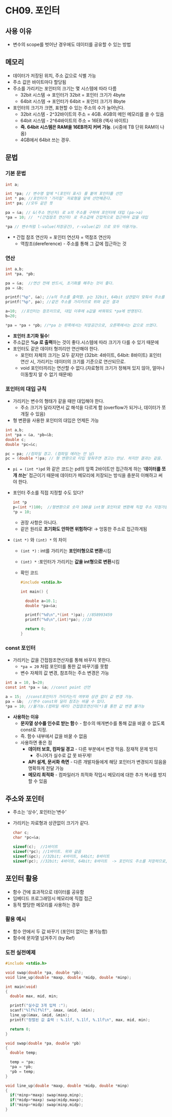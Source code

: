 # CH09. 포인터

## 사용 이유

- 변수의 scope를 벗어난 경우에도 데이터를 공유할 수 있는 방법

## 메모리

- 데이터가 저장된 위치, 주소 값으로 식별 가능
- 주소 값은 바이트마다 할당됨
- 주소를 가리키는 포인터의 크기는 몇 시스템에 따라 다름
    - 32bit 시스템 → 포인터가 32bit = 포인터 크기가 4byte
    - 64bit 시스템 → 포인터가 64bit = 포인터 크기가 8byte
- 포인터의 크기가 크면, 표현할 수 있는 주소의 수가 늘어난다.
    - 32bit 시스템 - 2^32바이트의 주소 = 4GB.  4GB의 메인 메모리를 쓸 수 있음
    - 64bit 시스템 - 2^64바이트의 주소 = 16EB (엑사 바이트)
    - **즉. 64bit 시스템은 RAM을 16EB까지 커버 가능**. (시중에 TB 단위 RAM이 나옴)
    - 4GB에서 64bit 쓰는 경우.

## 문법

### 기본 문법

```c
int a;

int *pa; // 변수명 앞에 *(포인터 표시) 를 붙여 포인터를 선언
int * pa; //포인터가 '가리킬' 자료형을 앞에 선언해준다.
int* pa; //모두 같은 뜻

pa = &a; // &(주소 연산자) 로 a의 주소를 구하여 포인터에 대입 (pa->a)
*pa = 10; //  *(간접참조 연산자) 로 주소값에 간접적으로 접근하여 값을 대입

*pa // 변수처럼 l-value(저장공간), r-value(값) 으로 모두 이용가능.
```

- **`*`**   간접 참조 연산자 = 포인터 연산자 = 역참조 연산자
    - 역참조(dereference) - 주소를 통해 그 값에 접근하는 것

### 연산

```c
int a,b;
int *pa, *pb; 

pa = &a;  //연산 전에 반드시, 초기화를 해주는 것이 좋다.
pa = &b;

printf("%p", &a); //a의 주소를 출력함. p는 32bit, 64bit 상관없이 맞춰서 주소를 출력.
printf("%p", pa); //같은 주소를 가리키므로 위와 같은 결과

a=10;  //포인터는 참조이므로, 대입 이후에 a값을 바꿔줘도 *pa에 반영된다.
b=20;

*pa = *pa + *pb; //*pa 는 왼쪽에서는 저장공간으로, 오른쪽에서는 값으로 쓰였다.
```

- **포인터 초기화 필수**!
- 주소값은 **%p 로 출력**하는 것이 좋다.시스템에 따라 크기가 다를 수 있기 때문에
- 포인터도 같은 데이터 형끼리만 연산해야 한다.
    - 포인터 자체의 크기는 모두 같지만 (32bit: 4바이트, 64bit: 8바이트) 포인터 연산 시, 가리키는 데이터의 크기를 기준으로 연산되므로.
    - void 포인터끼리는 연산할 수 없다.(자료형의 크기가 정해져 있지 않아, 얼마나 이동할지 알 수 없기 때문에)

### 포인터의 대입 규칙

- 가리키는 변수의 형태가 같을 때만 대입해야 한다.
    - 주소 크기가 달라지면서 값 해석을 다르게 함 (overflow가 되거나, 데이터가 쪼개질 수 있음)
- 형 변환을 사용한 포인터의 대입은 언제든 가능

```c
int a,b;
int *pa = &a, *pb=&b;
double c;
double *pc=&c;

pc = pa; //컴파일 경고. (컴파일 에러는 안 남)
pc = (double *)pa; // 형 변환으로 타입 맞춰주면 경고는 안남. 하지만 결과는 같음.
```

- `pi = (int *)pd` 와 같은 코드는 pd의 앞쪽 2바이트만 접근하게 하는 ‘**데이터를 쪼개 쓰는**’ 접근이기 때문에 데이터가 메모리에 저장되는 방식을 충분히 이해하고 써야 한다.
- 포인터 주소를 직접 지정할 수도 있다?
    
    ```c
    int *p
    p=(int *)100;  //형변환으로 숫자 100을 int형 포인터로 변환해 직접 주소 지정가능
    *p = 10;
    ```
    
    - 권장 사항은 아니다.
    - 같은 원리로 **초기화도 안하면 위험하다**! → 엉뚱한 주소로 접근하게됨
- `(int *)` 와  `(int) *` 의 차이
    - `(int *)` : int를 가리키는 **포인터형으로 변환**시킴
    - `(int) *` :포인터가 가리키는 **값을 int형으로 변환**시킴
    - 확인 코드
        
        ```c
        #include <stdio.h>
        
        int main() {
        
          double a=10.1;
          double *pa=&a;
        
          printf("%d\n",*(int *)pa); //858993459
          printf("%d\n",(int)*pa); //10
        
          return 0;
        }
        ```
        

### const  포인터

- 가리키는 값을 간접참조연산자를 통해 바꾸지 못한다.
    - `*pa = 20` 처럼 포인터를 통한 값 바꾸기를 못함
    - 변수 자체의 값 변경, 참조하는 주소 변경은 가능

```c
int a = 10, b=20;
const int *pa = &a; //const point 선언

a = 15;  //const포인터가 가리키는지 여부와 상관 없이 값 변경 가능.
pa = &b;  //변수 const와 달리 참조는 바꿀 수 있다.
*pa = 10; //불가능.(컴파일 에러) 간접참조연산자(*)를 통한 값 변경 불가능
```

- **사용하는 이유**
    - **문자열 상수를 인수로 받는 함**수 - 함수의 매개변수를 통해 값을 바꿀 수 없도록 const로 지정.
    - 즉. 함수 내부에서 값을 바꿀 수 없음
    - 사용하면 좋은 점
        - **데이터 보호, 컴파일 경고** - 다른 부분에서 변경 막음. 잠재적 문제 방지
            - 주니어가 실수로 값 못 바꾸게!
        - **API 설계, 문서화 측면** - 다른 개발자들에게 해당 포인터가 변경되지 않음을 명확하게 전달 가능
        - **메모리 최적화** - 컴파일러가 최적화 작업시 메모리에 대한 추가 복사를 방지할 수 있음

## 주소와 포인터

- 주소는 ‘상수’, 포인터는’변수’
- 가리키는 자료형과 상관없이 크기가 같다.
    
    ```c
    char c;
    char *pc=&a;
    
    sizeof(c);  //1바이트
    sizeof(*pc); //1바이트. 위와 같음
    sizeof(&pc); //32bit; 4바이트, 64bit; 8바이트
    sizeof(pc); //32bit; 4바이트, 64bit; 8바이트  -> 포인터도 주소를 저장하므로, 위와 같음
    ```
    

## **포인터 활용**

- 함수 간에 효과적으로 데이터를 공유함
- 임베디드 프로그래밍시 메모리에 직접 접근
- 동적 할당한 메모리를 사용하는 경우

### 활용 예시

- 함수 안에서 두 값 바꾸기 (포인터 없이는 불가능함)
- 함수에 문자열 넘겨주기 (by Ref)

### 도전 실전예제

```c
#include <stdio.h>

void swap(double *pa, double *pb);
void line_up(double *maxp, double *midp, double *minp);

int main(void)
{
  double max, mid, min;

  printf("실수값 3개 입력 :");
  scanf("%lf%lf%lf", &max, &mid, &min);
  line_up(&max, &mid, &min);
  printf("정렬된 값 출력 : %.1lf, %.1lf, %.1lf\n", max, mid, min);

  return 0;
}

void swap(double *pa, double *pb)
{
  double temp;

  temp = *pa;
  *pa = *pb;
  *pb = temp;
}

void line_up(double *maxp, double *midp, double *minp)
{
  if(*minp>*maxp) swap(maxp,minp);
  if(*midp>*maxp) swap(midp,maxp);
  if(*minp>*midp) swap(minp,midp);
}
```